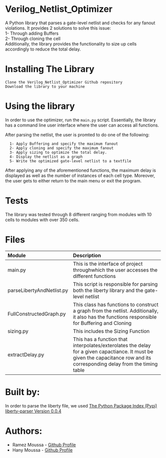 # Verilog_Netlist_Optimizer
A Python library that parses a gate-level netlist and checks for any fanout violations. It provides 2 solutions to solve this issue:<br />
  1- Through adding Buffers<br />
  2- Through cloning the cell<br />
Additionally, the library provides the functionality to size up cells accordingly to reduce the total delay.

# Installing The Library
   ```
   Clone the Verilog_Netlist_Optimizer Github repository
   Download the library to your machine
   ```
# Using the library
In order to use the optimizer, run the `main.py` script. Essentially, the library has a command line user interface where the user can access all functions.

After parsing the netlist, the user is promted to do one of the following:
```
  1- Apply Buffering and specify the maximum fanout
  2- Apply cloning and specify the maximum fanout
  3- Apply sizing to optimize the total delay.
  4- Display the netlist as a graph
  5- Write the optimized gate-level netlist to a textfile
```
After applying any of the aforementioned functions, the maximum delay is displayed as well as the number of instances of each cell type. Moreover, the user gets to either return to the main menu or exit the program.

# Tests
The library was tested through 8 different ranging from modules with 10 cells to modules with over 350 cells. 

# Files

| Module        | Description  |
| :------------- |:-------------|
| main.py   | This is the interface of project throughwhich the user accesses the different functions |
| parseLibertyAndNetlist.py | This script is responsible for parsing both the liberty library and the gate-level netlist|
| FullConstructedGraph.py | This class has functions to construct a graph from the netlist. Additionally, it also has the functions responsible for Buffering and Cloning |
|sizing.py | This includes the Sizing Function |
| extractDelay.py | This has a function that interpolates/exterolates the delay for a given capactiance. It must be given the capacitance row and its corresponding delay from the timing table|

# Built by:
  In order to parse the liberty file, we used [The Python Package Index (Pypi) liberty-parser Version 0.0.4](https://pypi.org/project/liberty-parser/)
  
# Authors:
  * Ramez Moussa - [Github Profile](https://github.com/ramezmoussa)
  * Hany Moussa - [Github Profile](https://github.com/hanymoussa)
  
